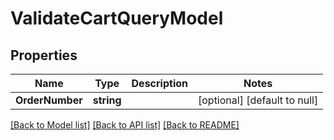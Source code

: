 # ValidateCartQueryModel

## Properties
Name | Type | Description | Notes
------------ | ------------- | ------------- | -------------
**OrderNumber** | **string** |  | [optional] [default to null]

[[Back to Model list]](../README.md#documentation-for-models) [[Back to API list]](../README.md#documentation-for-api-endpoints) [[Back to README]](../README.md)


